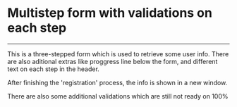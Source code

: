 # Multistep form with validations on each step
<hr>
<p> This is a three-stepped form which is used to retrieve some user info.
There are also aditional extras like proggress line below the form, and different text on each step in the header. </p>
<p> After finishing the 'registration' process, the info is shown in a new window. </p>
<p> There are also some additional validations which are still not ready on 100% </p>